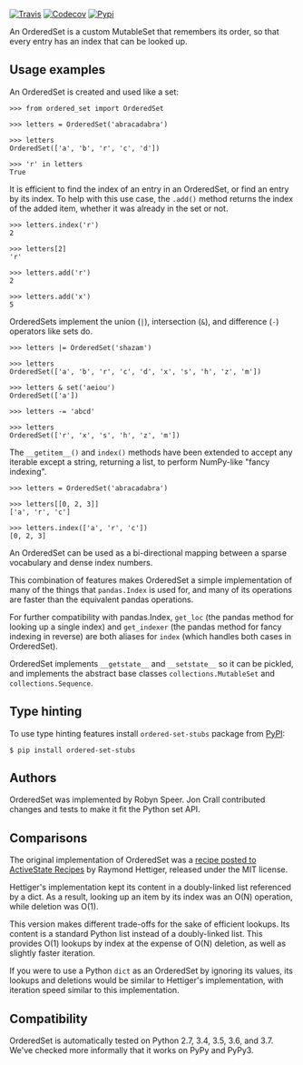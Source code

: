 [![Travis](https://img.shields.io/travis/LuminosoInsight/ordered-set/master.svg?label=Travis%20CI)](https://travis-ci.org/LuminosoInsight/ordered-set)
[![Codecov](https://codecov.io/github/LuminosoInsight/ordered-set/badge.svg?branch=master&service=github)](https://codecov.io/github/LuminosoInsight/ordered-set?branch=master)
[![Pypi](https://img.shields.io/pypi/v/ordered-set.svg)](https://pypi.python.org/pypi/ordered-set)

An OrderedSet is a custom MutableSet that remembers its order, so that every
entry has an index that can be looked up.

## Usage examples

An OrderedSet is created and used like a set:

    >>> from ordered_set import OrderedSet

    >>> letters = OrderedSet('abracadabra')

    >>> letters
    OrderedSet(['a', 'b', 'r', 'c', 'd'])

    >>> 'r' in letters
    True

It is efficient to find the index of an entry in an OrderedSet, or find an
entry by its index. To help with this use case, the `.add()` method returns
the index of the added item, whether it was already in the set or not.

    >>> letters.index('r')
    2

    >>> letters[2]
    'r'

    >>> letters.add('r')
    2

    >>> letters.add('x')
    5

OrderedSets implement the union (`|`), intersection (`&`), and difference (`-`)
operators like sets do.

    >>> letters |= OrderedSet('shazam')

    >>> letters
    OrderedSet(['a', 'b', 'r', 'c', 'd', 'x', 's', 'h', 'z', 'm'])

    >>> letters & set('aeiou')
    OrderedSet(['a'])

    >>> letters -= 'abcd'

    >>> letters
    OrderedSet(['r', 'x', 's', 'h', 'z', 'm'])

The `__getitem__()` and `index()` methods have been extended to accept any
iterable except a string, returning a list, to perform NumPy-like "fancy
indexing".

    >>> letters = OrderedSet('abracadabra')

    >>> letters[[0, 2, 3]]
    ['a', 'r', 'c']

    >>> letters.index(['a', 'r', 'c'])
    [0, 2, 3]

An OrderedSet can be used as a bi-directional mapping between a sparse
vocabulary and dense index numbers.

This combination of features makes OrderedSet a simple implementation of many
of the things that `pandas.Index` is used for, and many of its operations are
faster than the equivalent pandas operations.

For further compatibility with pandas.Index, `get_loc` (the pandas method for
looking up a single index) and `get_indexer` (the pandas method for fancy
indexing in reverse) are both aliases for `index` (which handles both cases
in OrderedSet).

OrderedSet implements `__getstate__` and `__setstate__` so it can be pickled,
and implements the abstract base classes `collections.MutableSet` and
`collections.Sequence`.


## Type hinting
To use type hinting features install `ordered-set-stubs` package from
[PyPI](https://pypi.org/project/ordered-set-stubs/):

    $ pip install ordered-set-stubs


## Authors

OrderedSet was implemented by Robyn Speer. Jon Crall contributed changes and
tests to make it fit the Python set API.


## Comparisons

The original implementation of OrderedSet was a [recipe posted to ActiveState
Recipes][recipe] by Raymond Hettiger, released under the MIT license.

[recipe]: https://code.activestate.com/recipes/576694-orderedset/

Hettiger's implementation kept its content in a doubly-linked list referenced by a
dict. As a result, looking up an item by its index was an O(N) operation, while
deletion was O(1).

This version makes different trade-offs for the sake of efficient lookups. Its
content is a standard Python list instead of a doubly-linked list. This
provides O(1) lookups by index at the expense of O(N) deletion, as well as
slightly faster iteration.

If you were to use a Python `dict` as an OrderedSet by ignoring its values, its
lookups and deletions would be similar to Hettiger's implementation, with
iteration speed similar to this implementation.


## Compatibility

OrderedSet is automatically tested on Python 2.7, 3.4, 3.5, 3.6, and 3.7.
We've checked more informally that it works on PyPy and PyPy3.
